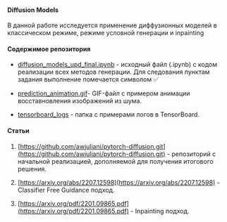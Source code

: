 #### Diffusion Models

В данной работе исследуется применение диффузионных моделей в классическом режиме, режиме условной генерации и inpainting

#### Содержимое репозитория

* [diffusion_models_upd_final.ipynb](diffusion_models_upd_final.ipynb) - исходный файл (.ipynb) с кодом реализации всех методов генерации. Для следования пунктам задания выполнение помечается символом ✅

* [prediction_animation.gif](prediction_animation.gif)- GIF-файл с примером анимации восставновления изображений из шума.

* [tensorboard_logs](tensorboard_logs) - папка с примерами логов в TensorBoard.

#### Статьи

1.  [https://github.com/awjuliani/pytorch-diffusion.git](https://github.com/awjuliani/pytorch-diffusion.git) - репозиторий с начальной реализацией, дополняемой для получения итогового решения.

2. [https://arxiv.org/abs/2207.12598](https://arxiv.org/abs/2207.12598) - Classifier Free Guidance подход.

3. [https://arxiv.org/pdf/2201.09865.pdf](https://arxiv.org/pdf/2201.09865.pdf) - Inpainting подход.